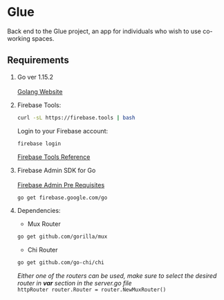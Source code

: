 # Glue

Back end to the Glue project, an app for individuals who wish to use co-working spaces.

## Requirements

1. Go ver 1.15.2\
\
[Golang Website](https://golang.org/)
2. Firebase Tools:
    ```bash
    curl -sL https://firebase.tools | bash
    ```
    
    Login to your Firebase account:
    ```bash
    firebase login
    ```
    
    [Firebase Tools Reference](https://firebase.google.com/docs/cli)
2. Firebase Admin SDK for Go\
\
    [Firebase Admin Pre Requisites](https://firebase.google.com/docs/admin/setup)
    ```bash
    go get firebase.google.com/go
    ```
3. Dependencies:
    * Mux Router
    ```bash
    go get github.com/gorilla/mux
    ```
    * Chi Router
     ```bash
    go get github.com/go-chi/chi
    ```
    _Either one of the routers can be used, make sure to select the desired router in **var** section in the server.go file_\
        ```
        httpRouter router.Router = router.NewMuxRouter()
        ```
